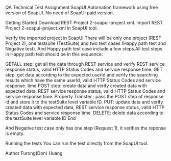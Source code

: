 QA Technical Test Assignment
SoapUI Automation framework using free version of SoapUI. No need of SoapUI paid version.

Getting Started
Download REST Project 2-soapui-project.xml. 
Import REST Project 2-soapui-project.xml in SoapUI tool.

Verify the imported project in SoapUI
There will be only one project (REST Project 2), one testsuite (TestSuite) and two test cases (Happy path test and Negative test). And Happy path test case include a few steps.All test steps in Happy path test should be in this sequence:

GETALL step: get all the data through REST service and verify REST service response status, valid HTTP Status Codes and service response time.
GET step: get data according to the expected userId and verify the searching results which have the same userId, valid HTTP Status Codes and service response. time
POST step: create data and verify created data with expected data, REST service response status, valid HTTP Status Codes and service response time.
Property Transfer : pass the POST step of response id and store it to the testSuite level variable ID. 
PUT: update data and verify created data with expected data, REST service response status, valid HTTP Status Codes and service response time.
DELETE: delete data according to the testSuite level variable ID
End

And Negative test case only has one step (Request 1), it verifies the reponse is empty.


Running the tests
You can run the test directly from the SoapUI tool.


Author
Furong(Don) Huang
